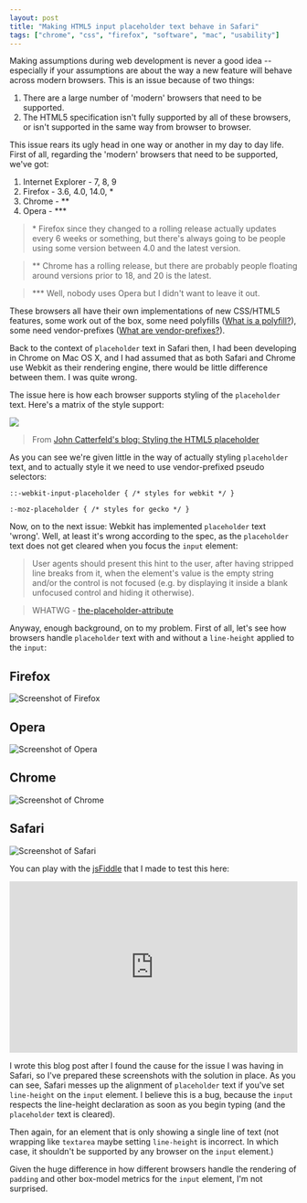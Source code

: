 ```yaml
---
layout: post
title: "Making HTML5 input placeholder text behave in Safari"
tags: ["chrome", "css", "firefox", "software", "mac", "usability"]
---
```

Making assumptions during web development is never a good idea -- especially if your assumptions are about the way a new feature will behave across modern browsers. This is an issue because of two things:

1. There are a large number of 'modern' browsers that need to be supported.
2. The HTML5 specification isn't fully supported by all of these browsers, or isn't supported in the same way from browser to browser.

This issue rears its ugly head in one way or another in my day to day life. First of all, regarding the 'modern' browsers that need to be supported, we've got:

1. Internet Explorer - 7, 8, 9
2. Firefox - 3.6, 4.0, 14.0, \*
3. Chrome - \*\*
4. Opera - \*\*\*

> \* Firefox since they changed to a rolling release actually updates every 6 weeks or something, but there's always going to be people using some version between 4.0 and the latest version.

> \*\* Chrome has a rolling release, but there are probably people floating around versions prior to 18, and 20 is the latest.

> \*\*\* Well, nobody uses Opera but I didn't want to leave it out.

These browsers all have their own implementations of new CSS/HTML5 features, some work out of the box, some need polyfills ([What is a polyfill?](http://remysharp.com/2010/10/08/what-is-a-polyfill/)), some need vendor-prefixes ([What are vendor-prefixes?](http://peter.sh/experiments/vendor-prefixed-css-property-overview/)).

Back to the context of `placeholder` text in Safari then, I had been developing in Chrome on Mac OS X, and I had assumed that as both Safari and Chrome use Webkit as their rendering engine, there would be little difference between them. I was quite wrong.

The issue here is how each browser supports styling of the `placeholder` text. Here's a matrix of the style support:

![](http://f.cl.ly/items/1P0f2k1I2M2M0e0V1f1S/by%20default%202012-07-24%20at%2012.17.12.png)

> From <a href="http://blog.ajcw.com/2011/02/styling-the-html5-placeholder/" target="_blank">John Catterfeld's blog: Styling the HTML5 placeholder</a>

As you can see we're given little in the way of actually styling `placeholder` text, and to actually style it we need to use vendor-prefixed pseudo selectors:

`::-webkit-input-placeholder { /* styles for webkit */ }`

`:-moz-placeholder { /* styles for gecko */ }`

Now, on to the next issue: Webkit has implemented `placeholder` text 'wrong'. Well, at least it's wrong according to the spec, as the `placeholder` text does not get cleared when you focus the `input` element:


> User agents should present this hint to the user, after having stripped line breaks from it, when the element's value is the empty string and/or the control is not focused (e.g. by displaying it inside a blank unfocused control and hiding it otherwise).


> WHATWG - <a href="http://www.whatwg.org/specs/web-apps/current-work/multipage/common-input-element-attributes.html#the-placeholder-attribute">the-placeholder-attribute</a>

Anyway, enough background, on to my problem. First of all, let's see how browsers handle `placeholder` text with and without a `line-height` applied to the `input`:

## Firefox
![Screenshot of Firefox](http://f.cl.ly/items/2u393l1y3y3R3o0B2D3o/by%20default%202012-07-24%20at%2011.09.57.png)

## Opera
![Screenshot of Opera](http://f.cl.ly/items/0q2e3h1m41133U0s0L2a/by%20default%202012-07-24%20at%2014.09.35.png)

## Chrome
![Screenshot of Chrome](http://f.cl.ly/items/3Q3O0M3Y3r0q1o030k08/by%20default%202012-07-24%20at%2011.08.57.png)

## Safari
![Screenshot of Safari](http://f.cl.ly/items/0c2x0X0K2E023g2d3c0c/by%20default%202012-07-24%20at%2011.08.48.png)

You can play with the [jsFiddle](http://jsfiddle.net/wfYFW/) that I made to test this here:

<iframe style="width: 100%; height: 300px" src="http://jsfiddle.net/wfYFW/embedded/result/" allowfullscreen="allowfullscreen" frameborder="0"> </iframe>

I wrote this blog post after I found the cause for the issue I was having in Safari, so I've prepared these screenshots with the solution in place. As you can see, Safari messes up the alignment of `placeholder` text if you've set `line-height` on the `input` element. I believe this is a bug, because the `input` respects the line-height declaration as soon as you begin typing (and the `placeholder` text is cleared).

Then again, for an element that is only showing a single line of text (not wrapping like `textarea` maybe setting `line-height` is incorrect. In which case, it shouldn't be supported by any browser on the `input` element.)

Given the huge difference in how different browsers handle the rendering of `padding` and other box-model metrics for the `input` element, I'm not surprised.
